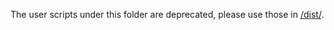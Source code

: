 The user scripts under this folder are deprecated, please use those in
[/dist/](https://github.com/kynikos/wiki-monkey/tree/master/dist/).
